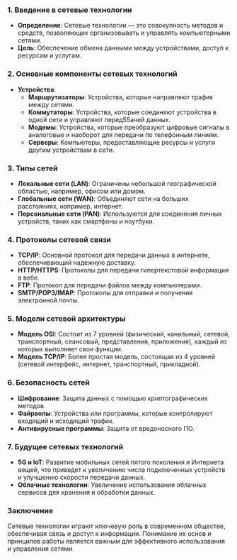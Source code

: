 ### 1. Введение в сетевые технологии

- **Определение**: Сетевые технологии — это совокупность методов и средств, позволяющих организовывать и управлять компьютерными сетями.
- **Цель**: Обеспечение обмена данными между устройствами, доступ к ресурсам и услугам.

### 2. Основные компоненты сетевых технологий

- **Устройства**:
    - **Маршрутизаторы**: Устройства, которые направляют трафик между сетями.
    - **Коммутаторы**: Устройства, которые соединяют устройства в одной сети и управляют перед55ачей данных.
    - **Модемы**: Устройства, которые преобразуют цифровые сигналы в аналоговые и наоборот для передачи по телефонным линиям.
    - **Серверы**: Компьютеры, предоставляющие ресурсы и услуги другим устройствам в сети.

### 3. Типы сетей

- **Локальные сети (LAN)**: Ограничены небольшой географической областью, например, офисом или домом.
- **Глобальные сети (WAN)**: Объединяют сети на больших расстояниях, например, интернет.
- **Персональные сети (PAN)**: Используются для соединения личных устройств, таких как смартфоны и ноутбуки.

### 4. Протоколы сетевой связи

- **TCP/IP**: Основной протокол для передачи данных в интернете, обеспечивающий надежную доставку.
- **HTTP/HTTPS**: Протоколы для передачи гипертекстовой информации в вебе.
- **FTP**: Протокол для передачи файлов между компьютерами.
- **SMTP/POP3/IMAP**: Протоколы для отправки и получения электронной почты.

### 5. Модели сетевой архитектуры

- **Модель OSI**: Состоит из 7 уровней (физический, канальный, сетевой, транспортный, сеансовый, представления, приложения), каждый из которых выполняет свои функции.
- **Модель TCP/IP**: Более простая модель, состоящая из 4 уровней (сетевой интерфейс, интернет, транспортный, прикладной).

### 6. Безопасность сетей

- **Шифрование**: Защита данных с помощью криптографических методов.
- **Файрволы**: Устройства или программы, которые контролируют входящий и исходящий трафик.
- **Антивирусные программы**: Защита от вредоносного ПО.

### 7. Будущее сетевых технологий

- **5G и IoT**: Развитие мобильных сетей пятого поколения и Интернета вещей, что приведет к увеличению числа подключенных устройств и улучшению скорости передачи данных.
- **Облачные технологии**: Увеличение использования облачных сервисов для хранения и обработки данных.

### Заключение

Сетевые технологии играют ключевую роль в современном обществе, обеспечивая связь и доступ к информации. Понимание их основ и принципов работы является важным для эффективного использования и управления сетями.